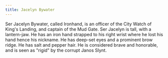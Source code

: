```yaml
---
title: Jacelyn Bywater
---
```


Ser Jacelyn Bywater, called Ironhand, is an officer of the City Watch of King's Landing, and captain of the Mud Gate. Ser Jacelyn is tall, with a lantern-jaw. He has an iron hand strapped to his right wrist where he lost his hand hence his nickname. He has deep-set eyes and a prominent brow ridge. He has salt and pepper hair. He is considered brave and honorable, and is seen as "rigid" by the corrupt Janos Slynt. 


